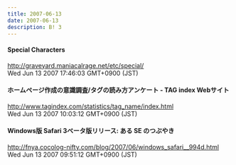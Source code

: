 ```yaml
---
title: 2007-06-13
date: 2007-06-13
description: B! 3
---
```


#### Special Characters
http://graveyard.maniacalrage.net/etc/special/<br>
Wed Jun 13 2007 17:46:03 GMT+0900 (JST)<br>


#### ホームページ作成の意識調査/タグの読み方アンケート - TAG index Webサイト
http://www.tagindex.com/statistics/tag_name/index.html<br>
Wed Jun 13 2007 10:03:12 GMT+0900 (JST)<br>


#### Windows版 Safari 3ベータ版リリース: ある SE のつぶやき
http://fnya.cocolog-nifty.com/blog/2007/06/windows_safari__994d.html<br>
Wed Jun 13 2007 09:51:12 GMT+0900 (JST)<br>


